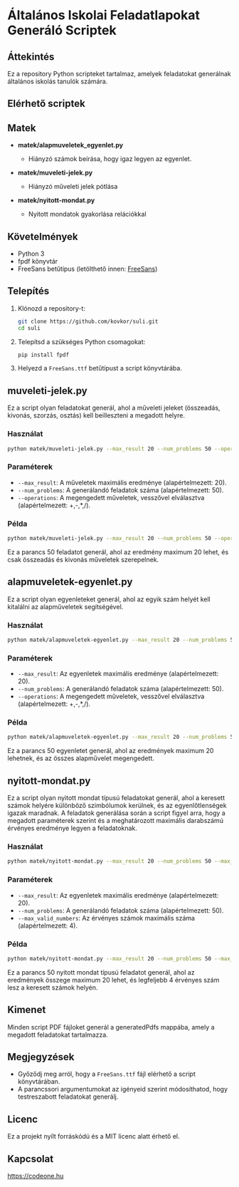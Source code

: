 
# Általános Iskolai Feladatlapokat Generáló Scriptek

## Áttekintés

Ez a repository Python scripteket tartalmaz, amelyek feladatokat generálnak általános iskolás tanulók számára.

## Elérhető scriptek

## Matek

- **matek/alapmuveletek_egyenlet.py**
  - Hiányzó számok beírása, hogy igaz legyen az egyenlet.

- **matek/muveleti-jelek.py**
  - Hiányzó műveleti jelek pótlása

- **matek/nyitott-mondat.py**
  - Nyitott mondatok gyakorlása relációkkal

## Követelmények

- Python 3
- fpdf könyvtár
- FreeSans betűtípus (letölthető innen: [FreeSans](https://www.fontsquirrel.com/fonts/free-sans))

## Telepítés

1. Klónozd a repository-t:
    ```sh
    git clone https://github.com/kovkor/suli.git
    cd suli
    ```

2. Telepítsd a szükséges Python csomagokat:
    ```sh
    pip install fpdf
    ```

3. Helyezd a `FreeSans.ttf` betűtípust a script könyvtárába.

## muveleti-jelek.py

Ez a script olyan feladatokat generál, ahol a műveleti jeleket (összeadás, kivonás, szorzás, osztás) kell beilleszteni a megadott helyre.

### Használat

```sh
python matek/muveleti-jelek.py --max_result 20 --num_problems 50 --operations +,-,*,/
```

### Paraméterek

- `--max_result`: A műveletek maximális eredménye (alapértelmezett: 20).
- `--num_problems`: A generálandó feladatok száma (alapértelmezett: 50).
- `--operations`: A megengedett műveletek, vesszővel elválasztva (alapértelmezett: +,-,*,/).

### Példa

```sh
python matek/muveleti-jelek.py --max_result 20 --num_problems 50 --operations +,-
```

Ez a parancs 50 feladatot generál, ahol az eredmény maximum 20 lehet, és csak összeadás és kivonás műveletek szerepelnek.

## alapmuveletek-egyenlet.py

Ez a script olyan egyenleteket generál, ahol az egyik szám helyét kell kitalálni az alapműveletek segítségével.

### Használat

```sh
python matek/alapmuveletek-egyenlet.py --max_result 20 --num_problems 50 --operations +,-,*,/
```

### Paraméterek

- `--max_result`: Az egyenletek maximális eredménye (alapértelmezett: 20).
- `--num_problems`: A generálandó feladatok száma (alapértelmezett: 50).
- `--operations`: A megengedett műveletek, vesszővel elválasztva (alapértelmezett: +,-,*,/).

### Példa

```sh
python matek/alapmuveletek-egyenlet.py --max_result 20 --num_problems 50 --operations +,-,*,/
```

Ez a parancs 50 egyenletet generál, ahol az eredmények maximum 20 lehetnek, és az összes alapművelet megengedett.


## nyitott-mondat.py
Ez a script olyan nyitott mondat típusú feladatokat generál, ahol a keresett számok helyére különböző szimbólumok kerülnek, és az egyenlőtlenségek igazak maradnak. A feladatok generálása során a script figyel arra, hogy a megadott paraméterek szerint és a meghatározott maximális darabszámú érvényes eredménye legyen a feladatoknak.

### Használat

```sh
python matek/nyitott-mondat.py --max_result 20 --num_problems 50 --max_valid_numbers 4
```

### Paraméterek

- `--max_result`: Az egyenletek maximális eredménye (alapértelmezett: 20).
- `--num_problems`: A generálandó feladatok száma (alapértelmezett: 50).
- `--max_valid_numbers`: Az érvényes számok maximális száma (alapértelmezett: 4).

### Példa

```sh
python matek/nyitott-mondat.py --max_result 20 --num_problems 50 --max_valid_numbers 4
```

Ez a parancs 50 nyitott mondat típusú feladatot generál, ahol az eredmények összege maximum 20 lehet, és legfeljebb 4 érvényes szám lesz a keresett számok helyén.


## Kimenet

Minden script PDF fájloket generál a generatedPdfs mappába, amely a megadott feladatokat tartalmazza.

## Megjegyzések

- Győződj meg arról, hogy a `FreeSans.ttf` fájl elérhető a script könyvtárában.
- A parancssori argumentumokat az igényeid szerint módosíthatod, hogy testreszabott feladatokat generálj.

## Licenc

Ez a projekt nyílt forráskódú és a MIT licenc alatt érhető el.

## Kapcsolat
https://codeone.hu


